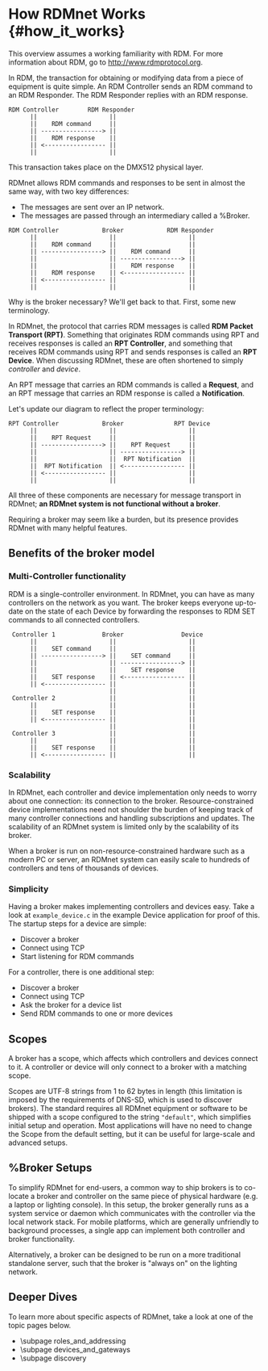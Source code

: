 # How RDMnet Works                                              {#how_it_works}

This overview assumes a working familiarity with RDM. For more information
about RDM, go to http://www.rdmprotocol.org.

In RDM, the transaction for obtaining or modifying data from a piece of
equipment is quite simple. An RDM Controller sends an RDM command to an RDM
Responder. The RDM Responder replies with an RDM response.

```
RDM Controller        RDM Responder
      ||                    ||
      ||    RDM command     ||
      || -----------------> ||
      ||    RDM response    ||
      || <----------------- ||
      ||                    ||
```

This transaction takes place on the DMX512 physical layer.

RDMnet allows RDM commands and responses to be sent in almost the same way,
with two key differences:

* The messages are sent over an IP network.
* The messages are passed through an intermediary called a %Broker.

```
RDM Controller            Broker            RDM Responder
      ||                    ||                    ||
      ||    RDM command     ||                    ||
      || -----------------> ||    RDM command     ||
      ||                    || -----------------> ||
      ||                    ||    RDM response    ||
      ||    RDM response    || <----------------- ||
      || <----------------- ||                    ||
      ||                    ||                    ||
```

Why is the broker necessary? We'll get back to that. First, some new
terminology.

In RDMnet, the protocol that carries RDM messages is called **RDM Packet
Transport (RPT)**. Something that originates RDM commands using RPT and
receives responses is called an **RPT Controller**, and something that receives
RDM commands using RPT and sends responses is called an **RPT Device**. When
discussing RDMnet, these are often shortened to simply *controller* and
*device*.

An RPT message that carries an RDM commands is called a **Request**, and an RPT
message that carries an RDM response is called a **Notification**.

Let's update our diagram to reflect the proper terminology:

```
RPT Controller            Broker              RPT Device
      ||                    ||                    ||
      ||    RPT Request     ||                    ||
      || -----------------> ||    RPT Request     ||
      ||                    || -----------------> ||
      ||                    ||  RPT Notification  ||
      ||  RPT Notification  || <----------------- ||
      || <----------------- ||                    ||
      ||                    ||                    ||
```

All three of these components are necessary for message transport in RDMnet;
**an RDMnet system is not functional without a broker**.

Requiring a broker may seem like a burden, but its presence provides RDMnet
with many helpful features.

## Benefits of the broker model

### Multi-Controller functionality

RDM is a single-controller environment. In RDMnet, you can have as many
controllers on the network as you want. The broker keeps everyone up-to-date
on the state of each Device by forwarding the responses to RDM SET commands to
all connected controllers.

```
 Controller 1             Broker                Device
      ||                    ||                    ||
      ||    SET command     ||                    ||
      || -----------------> ||    SET command     ||
      ||                    || -----------------> ||
      ||                    ||    SET response    ||
      ||    SET response    || <----------------- ||
      || <----------------- ||                    ||
                            ||                    ||
 Controller 2               ||                    ||
      ||                    ||                    ||
      ||    SET response    ||                    ||
      || <----------------- ||                    ||
                            ||                    ||
 Controller 3               ||                    ||
      ||                    ||                    ||
      ||    SET response    ||                    ||
      || <----------------- ||                    ||
```

### Scalability

In RDMnet, each controller and device implementation only needs to worry about
one connection: its connection to the broker. Resource-constrained device
implementations need not shoulder the burden of keeping track of many
controller connections and handling subscriptions and updates. The scalability
of an RDMnet system is limited only by the scalability of its broker.

When a broker is run on non-resource-constrained hardware such as a modern PC
or server, an RDMnet system can easily scale to hundreds of controllers and
tens of thousands of devices.

### Simplicity

Having a broker makes implementing controllers and devices easy. Take a look at
`example_device.c` in the example Device application for proof of this. The
startup steps for a device are simple:

* Discover a broker
* Connect using TCP
* Start listening for RDM commands

For a controller, there is one additional step:

* Discover a broker
* Connect using TCP
* Ask the broker for a device list
* Send RDM commands to one or more devices

## Scopes

A broker has a scope, which affects which controllers and devices connect to
it. A controller or device will only connect to a broker with a matching scope.

Scopes are UTF-8 strings from 1 to 62 bytes in length (this limitation is
imposed by the requirements of DNS-SD, which is used to discover brokers). The
standard requires all RDMnet equipment or software to be shipped with a scope
configured to the string `"default"`, which simplifies initial setup and
operation. Most applications will have no need to change the Scope from the
default setting, but it can be useful for large-scale and advanced setups.

## %Broker Setups

To simplify RDMnet for end-users, a common way to ship brokers is to co-locate
a broker and controller on the same piece of physical hardware (e.g. a laptop
or lighting console). In this setup, the broker generally runs as a system
service or daemon which communicates with the controller via the local network
stack. For mobile platforms, which are generally unfriendly to background
processes, a single app can implement both controller and broker functionality.

Alternatively, a broker can be designed to be run on a more traditional
standalone server, such that the broker is "always on" on the lighting network.

## Deeper Dives

To learn more about specific aspects of RDMnet, take a look at one of the topic
pages below.

* \subpage roles_and_addressing
* \subpage devices_and_gateways
* \subpage discovery
